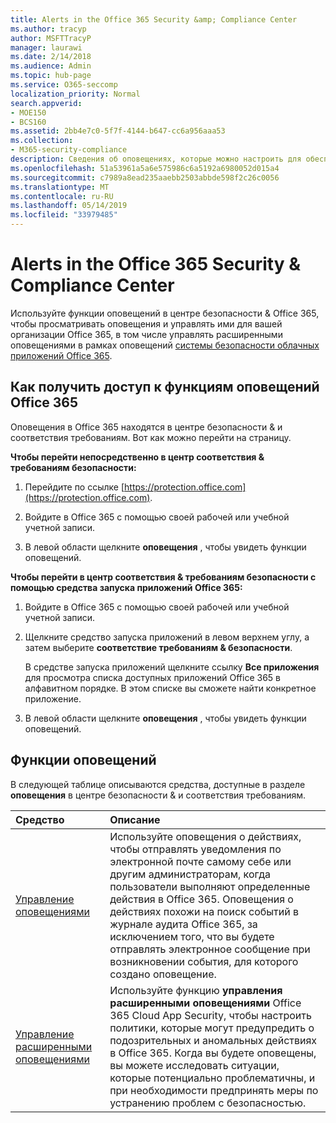 ```yaml
---
title: Alerts in the Office 365 Security &amp; Compliance Center
ms.author: tracyp
author: MSFTTracyP
manager: laurawi
ms.date: 2/14/2018
ms.audience: Admin
ms.topic: hub-page
ms.service: O365-seccomp
localization_priority: Normal
search.appverid:
- MOE150
- BCS160
ms.assetid: 2bb4e7c0-5f7f-4144-b647-cc6a956aaa53
ms.collection:
- M365-security-compliance
description: Сведения об оповещениях, которые можно настроить для обеспечения безопасности в Office 365.
ms.openlocfilehash: 51a53961a5a6e575986c6a5192a6980052d015a4
ms.sourcegitcommit: c7989a8ead235aaebb2503abbde598f2c26c0056
ms.translationtype: MT
ms.contentlocale: ru-RU
ms.lasthandoff: 05/14/2019
ms.locfileid: "33979485"
---
```

# <a name="alerts-in-the-office-365-security-amp-compliance-center"></a>Alerts in the Office 365 Security &amp; Compliance Center

Используйте функции оповещений в центре безопасности &amp; Office 365, чтобы просматривать оповещения и управлять ими для вашей организации Office 365, в том числе управлять расширенными оповещениями в рамках оповещений [системы безопасности облачных приложений Office 365](office-365-cas-overview.md).
  
## <a name="how-to-get-to-the-office-365-alerts-features"></a>Как получить доступ к функциям оповещений Office 365

Оповещения в Office 365 находятся в центре безопасности &amp; и соответствия требованиям. Вот как можно перейти на страницу.
  
 **Чтобы перейти непосредственно в центр соответствия &amp; требованиям безопасности:**
  
1. Перейдите по ссылке [https://protection.office.com](https://protection.office.com).
    
2. Войдите в Office 365 с помощью своей рабочей или учебной учетной записи. 
    
3. В левой области щелкните **оповещения** , чтобы увидеть функции оповещений. 
    
 **Чтобы перейти в центр соответствия &amp; требованиям безопасности с помощью средства запуска приложений Office 365:**
  
1. Войдите в Office 365 с помощью своей рабочей или учебной учетной записи. 
    
2. Щелкните средство запуска приложений в левом верхнем углу, а затем выберите **соответствие требованиям &amp; безопасности**.
    
    В средстве запуска приложений щелкните ссылку **Все приложения** для просмотра списка доступных приложений Office 365 в алфавитном порядке. В этом списке вы сможете найти конкретное приложение. 
    
3. В левой области щелкните **оповещения** , чтобы увидеть функции оповещений. 
    
## <a name="alerts-features"></a>Функции оповещений

В следующей таблице описываются средства, доступные в разделе **оповещения** в центре безопасности &amp; и соответствия требованиям. 
  
|**Средство**|**Описание**|
|:-----|:-----|
|[Управление оповещениями](create-activity-alerts.md) <br/> |Используйте оповещения о действиях, чтобы отправлять уведомления по электронной почте самому себе или другим администраторам, когда пользователи выполняют определенные действия в Office 365. Оповещения о действиях похожи на поиск событий в журнале аудита Office 365, за исключением того, что вы будете отправлять электронное сообщение при возникновении события, для которого создано оповещение.  <br/> |
|[Управление расширенными оповещениями](https://docs.microsoft.com/cloud-app-security/what-is-cloud-app-security) <br/> |Используйте функцию **управления расширенными оповещениями** Office 365 Cloud App Security, чтобы настроить политики, которые могут предупредить о подозрительных и аномальных действиях в Office 365. Когда вы будете оповещены, вы можете исследовать ситуации, которые потенциально проблематичны, и при необходимости предпринять меры по устранению проблем с безопасностью.  <br/> |
   

